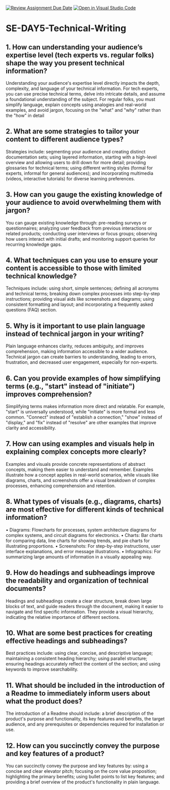 [![Review Assignment Due Date](https://classroom.github.com/assets/deadline-readme-button-22041afd0340ce965d47ae6ef1cefeee28c7c493a6346c4f15d667ab976d596c.svg)](https://classroom.github.com/a/zsAR-pyY)
[![Open in Visual Studio Code](https://classroom.github.com/assets/open-in-vscode-2e0aaae1b6195c2367325f4f02e2d04e9abb55f0b24a779b69b11b9e10269abc.svg)](https://classroom.github.com/online_ide?assignment_repo_id=18717922&assignment_repo_type=AssignmentRepo)
# SE-DAY5-Technical-Writing
## 1. How can understanding your audience’s expertise level (tech experts vs. regular folks) shape the way you present technical information?
Understanding your audience's expertise level directly impacts the depth, complexity, and language of your technical information. For tech experts, you can use precise technical terms, delve into intricate details, and assume a foundational understanding of the subject. For regular folks, you must simplify language, explain concepts using analogies and real-world examples, and avoid jargon, focusing on the "what" and "why" rather than the "how" in detail
## 2. What are some strategies to tailor your content to different audience types?
Strategies include: segmenting your audience and creating distinct documentation sets; using layered information, starting with a high-level overview and allowing users to drill down for more detail; providing glossaries for technical terms; using different writing styles (formal for experts, informal for general audiences); and incorporating multimedia (videos, interactive tutorials) for diverse learning preferences.
## 3. How can you gauge the existing knowledge of your audience to avoid overwhelming them with jargon?
You can gauge existing knowledge through: pre-reading surveys or questionnaires; analyzing user feedback from previous interactions or related products; conducting user interviews or focus groups; observing how users interact with initial drafts; and monitoring support queries for recurring knowledge gaps.
## 4. What techniques can you use to ensure your content is accessible to those with limited technical knowledge?
Techniques include: using short, simple sentences; defining all acronyms and technical terms; breaking down complex processes into step-by-step instructions; providing visual aids like screenshots and diagrams; using consistent formatting and layout; and incorporating a frequently asked questions (FAQ) section.
## 5. Why is it important to use plain language instead of technical jargon in your writing?
Plain language enhances clarity, reduces ambiguity, and improves comprehension, making information accessible to a wider audience. Technical jargon can create barriers to understanding, leading to errors, frustration, and decreased user engagement, especially for non-experts.
## 6. Can you provide examples of how simplifying terms (e.g., "start" instead of "initiate") improves comprehension?
Simplifying terms makes information more direct and relatable. For example, "start" is universally understood, while "initiate" is more formal and less common. "Connect" instead of "establish a connection," "show" instead of "display," and "fix" instead of "resolve" are other examples that improve clarity and accessibility.
## 7. How can using examples and visuals help in explaining complex concepts more clearly?
Examples and visuals provide concrete representations of abstract concepts, making them easier to understand and remember. Examples illustrate how a concept applies in real-world scenarios, while visuals like diagrams, charts, and screenshots offer a visual breakdown of complex processes, enhancing comprehension and retention.
## 8. What types of visuals (e.g., diagrams, charts) are most effective for different kinds of technical information?
•	Diagrams: Flowcharts for processes, system architecture diagrams for complex systems, and circuit diagrams for electronics.
•	Charts: Bar charts for comparing data, line charts for showing trends, and pie charts for illustrating proportions.
•	Screenshots: For step-by-step instructions, user interface explanations, and error message illustrations.
•	Infographics: For summarizing large amounts of information in a visually appealing way.
## 9. How do headings and subheadings improve the readability and organization of technical documents?
Headings and subheadings create a clear structure, break down large blocks of text, and guide readers through the document, making it easier to navigate and find specific information. They provide a visual hierarchy, indicating the relative importance of different sections.
## 10. What are some best practices for creating effective headings and subheadings?
Best practices include: using clear, concise, and descriptive language; maintaining a consistent heading hierarchy; using parallel structure; ensuring headings accurately reflect the content of the section; and using keywords to improve searchability.
## 11. What should be included in the introduction of a Readme to immediately inform users about what the product does?
The introduction of a Readme should include: a brief description of the product's purpose and functionality, its key features and benefits, the target audience, and any prerequisites or dependencies required for installation or use.
## 12. How can you succinctly convey the purpose and key features of a product?
You can succinctly convey the purpose and key features by: using a concise and clear elevator pitch; focusing on the core value proposition; highlighting the primary benefits; using bullet points to list key features; and providing a brief overview of the product's functionality in plain language.
